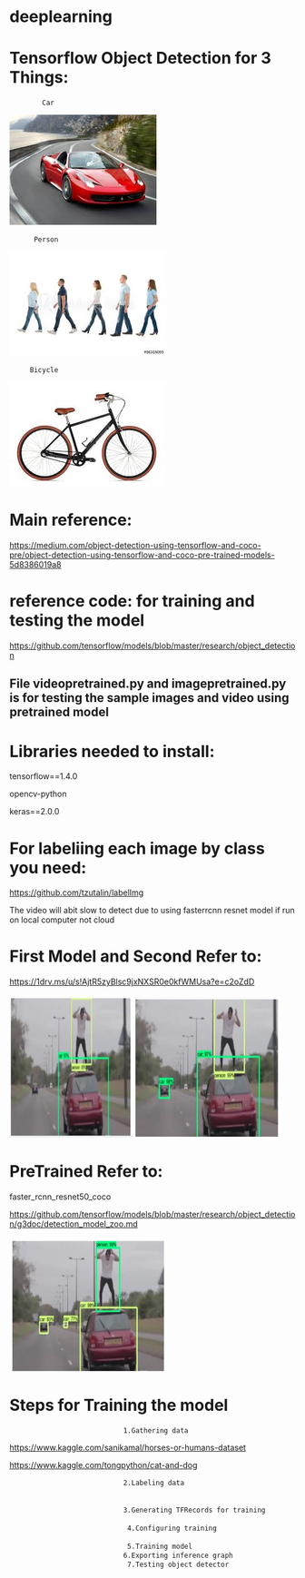 # deeplearning

# Tensorflow Object Detection for 3 Things:

            Car


   ![Repo_List](screenshots/ferari2.jpg)


        
        
          Person


![Repo_List](screenshots/people.jpg)





         Bicycle


![Repo_List](screenshots/cycle.jpg)




 # Main reference:

https://medium.com/object-detection-using-tensorflow-and-coco-pre/object-detection-using-tensorflow-and-coco-pre-trained-models-5d8386019a8


# reference code: for training and testing the model
https://github.com/tensorflow/models/blob/master/research/object_detection





## File videopretrained.py and imagepretrained.py is for testing the sample images and video using pretrained model


# Libraries needed to install:

tensorflow==1.4.0


opencv-python


keras==2.0.0


# For labeliing each image by class you need:


https://github.com/tzutalin/labelImg



The video will  abit slow to detect due to using fasterrcnn resnet model if run on local computer not cloud




# First Model and Second  Refer to:


https://1drv.ms/u/s!AjtR5zyBlsc9jxNXSR0e0kfWMUsa?e=c2oZdD


![Repo_List](screenshots/mod1.JPG)                                                  ![Repo_List](screenshots/mod2.JPG)







# PreTrained Refer to:


faster_rcnn_resnet50_coco



https://github.com/tensorflow/models/blob/master/research/object_detection/g3doc/detection_model_zoo.md



   ![Repo_List](screenshots/mod3.JPG)
   
   
   
   
   
 #                               Steps for Training the model
                                1.Gathering data
                                
   https://www.kaggle.com/sanikamal/horses-or-humans-dataset
                        
   
   https://www.kaggle.com/tongpython/cat-and-dog
                                
                                
                                2.Labeling data
                                
                                
                                3.Generating TFRecords for training
                                
                                 4.Configuring training
                                 
                                 5.Training model
                                6.Exporting inference graph
                                 7.Testing object detector










